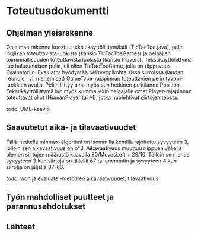 # Toteutusdokumentti


## Ohjelman yleisrakenne

Ohjelman rakenne koostuu teksitikäyttöliittymästä (TicTacToe.java), pelin logiikan toteuttavista luokista (kansio TicTacToeGames) ja pelaajien toiminnallisuuden toteuttavista luokista (kansio Players). Tekstikäyttöliittymä luo halutunlaisen pelin, eli olion TicTacToeGame, jolla on riippuvuus Evaluatoriin. Evaluator hyödyntää pelityyppikohtaisissa siirroissa (laudan reunojen yli menemiset) GameType-rajapinnan toteuttavien pelin tyyppi-luokkien avulla. Peliin liittyy aina myös sen hetkinen pelitilanne Position. Tekstikäyttöliittymä luo myös kummallekin pelaajalle omat Player-rajapinnan toteuttavat oliot (HumanPlayer tai AI), jotka huolehtivat siirtojen teosta.

todo: UML-kaavio


## Saavutetut aika- ja tilavaativuudet

Tällä hetkellä minmax-algoritmi on isommilla kentillä rajoitettu syvyyteen 3, jolloin sen aikavaativuus on n^3. Aikavaativuus muuttuu riippuen Jäljellä olevien siirtojen määrästä kaavalla 80/MovesLeft + 28/10. Tällöin se menee syvyyteen 3 kun siirtoja on jäljellä 67 tai enemmän ja syvyyteen 4 kun siirotja on jäljellä 37-66.

todo: won ja evaluate -metodien aikavaativuudet, tilavaativuus 


## Työn mahdolliset puutteet ja parannusehdotukset
## Lähteet
